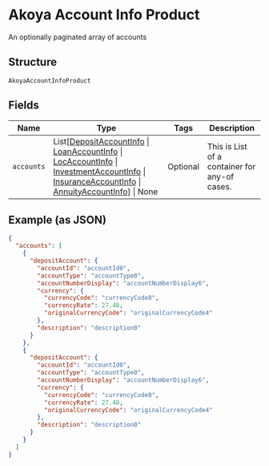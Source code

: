 
# Akoya Account Info Product

An optionally paginated array of accounts

## Structure

`AkoyaAccountInfoProduct`

## Fields

| Name | Type | Tags | Description |
|  --- | --- | --- | --- |
| `accounts` | List[[DepositAccountInfo](../../doc/models/deposit-account-info.md) \| [LoanAccountInfo](../../doc/models/loan-account-info.md) \| [LocAccountInfo](../../doc/models/loc-account-info.md) \| [InvestmentAccountInfo](../../doc/models/investment-account-info.md) \| [InsuranceAccountInfo](../../doc/models/insurance-account-info.md) \| [AnnuityAccountInfo](../../doc/models/annuity-account-info.md)] \| None | Optional | This is List of a container for any-of cases. |

## Example (as JSON)

```json
{
  "accounts": [
    {
      "depositAccount": {
        "accountId": "accountId0",
        "accountType": "accountType0",
        "accountNumberDisplay": "accountNumberDisplay6",
        "currency": {
          "currencyCode": "currencyCode0",
          "currencyRate": 27.48,
          "originalCurrencyCode": "originalCurrencyCode4"
        },
        "description": "description0"
      }
    },
    {
      "depositAccount": {
        "accountId": "accountId0",
        "accountType": "accountType0",
        "accountNumberDisplay": "accountNumberDisplay6",
        "currency": {
          "currencyCode": "currencyCode0",
          "currencyRate": 27.48,
          "originalCurrencyCode": "originalCurrencyCode4"
        },
        "description": "description0"
      }
    }
  ]
}
```

